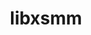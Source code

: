 ---
title: "libxsmm"
layout: cache
categories: [package, develop]
meta: {"compilers": ["gcc@11.4.0", "intel-oneapi-compilers@2024.1.0"], "num_specs": 54, "num_specs_by_stack": {"aws-pcluster-x86_64_v4": 38, "e4s": 16, "root": 54}, "oss": ["amzn2", "ubuntu22.04"], "platforms": ["linux"], "stacks": ["aws-pcluster-x86_64_v4", "e4s", "root"], "targets": ["x86_64_v3", "x86_64_v4"], "versions": ["1.17", "main-2023-11"]}
spec_details: [{"compiler": "gcc@11.4.0", "hash": "2jijxv43hjly35uxmdzzyxop5b7edvxf", "os": "ubuntu22.04", "platform": "linux", "size": "-", "stacks": ["e4s", "root"], "target": "x86_64_v3", "variants": ["blas=default", "build_system=makefile", "~debug", "~generator", "~header-only", "~large_jit_buffer", "~shared"], "versions": ["1.17"]}, {"compiler": "gcc@11.4.0", "hash": "35fcwaio2hvim24nhjnvjdkdmdtjnbfj", "os": "ubuntu22.04", "platform": "linux", "size": "-", "stacks": ["e4s", "root"], "target": "x86_64_v3", "variants": ["blas=default", "build_system=makefile", "~debug", "~generator", "~header-only", "~large_jit_buffer", "~shared"], "versions": ["1.17"]}, {"compiler": "intel-oneapi-compilers@2024.1.0", "hash": "36lyk37pldyu55lyqkgbzh6uls2piufi", "os": "amzn2", "platform": "linux", "size": "-", "stacks": ["aws-pcluster-x86_64_v4", "root"], "target": "x86_64_v3", "variants": ["blas=default", "build_system=makefile", "~debug", "~generator", "~header-only", "~large_jit_buffer", "+shared"], "versions": ["main-2023-11"]}, {"compiler": "intel-oneapi-compilers@2024.1.0", "hash": "4m6thyppjexeti25xxchknizjv4xekbk", "os": "amzn2", "platform": "linux", "size": "-", "stacks": ["aws-pcluster-x86_64_v4", "root"], "target": "x86_64_v4", "variants": ["blas=default", "build_system=makefile", "~debug", "~generator", "~header-only", "~large_jit_buffer", "+shared"], "versions": ["main-2023-11"]}, {"compiler": "intel-oneapi-compilers@2024.1.0", "hash": "4qirsj2svooiinzn55outrtxhzeu6bmu", "os": "amzn2", "platform": "linux", "size": "-", "stacks": ["aws-pcluster-x86_64_v4", "root"], "target": "x86_64_v4", "variants": ["blas=default", "build_system=makefile", "~debug", "~generator", "~header-only", "~large_jit_buffer", "+shared"], "versions": ["main-2023-11"]}, {"compiler": "intel-oneapi-compilers@2024.1.0", "hash": "53swwz37v6l3rynsllbaowklddlyboox", "os": "amzn2", "platform": "linux", "size": "-", "stacks": ["aws-pcluster-x86_64_v4", "root"], "target": "x86_64_v3", "variants": ["blas=default", "build_system=makefile", "~debug", "~generator", "~header-only", "~large_jit_buffer", "+shared"], "versions": ["main-2023-11"]}, {"compiler": "intel-oneapi-compilers@2024.1.0", "hash": "5rirqeqkofbodq2bvfqqyg3aeqe3z2mx", "os": "amzn2", "platform": "linux", "size": "-", "stacks": ["aws-pcluster-x86_64_v4", "root"], "target": "x86_64_v4", "variants": ["blas=default", "build_system=makefile", "~debug", "~generator", "~header-only", "~large_jit_buffer", "+shared"], "versions": ["main-2023-11"]}, {"compiler": "gcc@11.4.0", "hash": "64mo6nsx7pkyrf3wvlrcxfa4dennwdnv", "os": "ubuntu22.04", "platform": "linux", "size": "-", "stacks": ["e4s", "root"], "target": "x86_64_v3", "variants": ["blas=default", "build_system=makefile", "~debug", "~generator", "~header-only", "~large_jit_buffer", "~shared"], "versions": ["1.17"]}, {"compiler": "intel-oneapi-compilers@2024.1.0", "hash": "7k6u4qrfuhstl2mgzo5dpirqyhde3zez", "os": "amzn2", "platform": "linux", "size": "-", "stacks": ["aws-pcluster-x86_64_v4", "root"], "target": "x86_64_v4", "variants": ["blas=default", "build_system=makefile", "~debug", "~generator", "~header-only", "~large_jit_buffer", "+shared"], "versions": ["main-2023-11"]}, {"compiler": "intel-oneapi-compilers@2024.1.0", "hash": "7yqempqehviotl3ikay5q4lrl3qeuz36", "os": "amzn2", "platform": "linux", "size": "-", "stacks": ["aws-pcluster-x86_64_v4", "root"], "target": "x86_64_v3", "variants": ["blas=default", "build_system=makefile", "~debug", "~generator", "~header-only", "~large_jit_buffer", "+shared"], "versions": ["main-2023-11"]}, {"compiler": "intel-oneapi-compilers@2024.1.0", "hash": "a54hy622mqqijfma4rvhjl7ataxhnr7o", "os": "amzn2", "platform": "linux", "size": "-", "stacks": ["aws-pcluster-x86_64_v4", "root"], "target": "x86_64_v3", "variants": ["blas=default", "build_system=makefile", "~debug", "~generator", "~header-only", "~large_jit_buffer", "+shared"], "versions": ["main-2023-11"]}, {"compiler": "intel-oneapi-compilers@2024.1.0", "hash": "cpuepfuwz4qg7di2bc4pmngvvsxzcdul", "os": "amzn2", "platform": "linux", "size": "-", "stacks": ["aws-pcluster-x86_64_v4", "root"], "target": "x86_64_v4", "variants": ["blas=default", "build_system=makefile", "~debug", "~generator", "~header-only", "~large_jit_buffer", "+shared"], "versions": ["main-2023-11"]}, {"compiler": "intel-oneapi-compilers@2024.1.0", "hash": "d22kbfrmjjdr5ukdaai65g6op5uutpa6", "os": "amzn2", "platform": "linux", "size": "-", "stacks": ["aws-pcluster-x86_64_v4", "root"], "target": "x86_64_v3", "variants": ["blas=default", "build_system=makefile", "~debug", "~generator", "~header-only", "~large_jit_buffer", "+shared"], "versions": ["main-2023-11"]}, {"compiler": "intel-oneapi-compilers@2024.1.0", "hash": "eifgyopxnp7qg5oxf6q5c4xpbpwus2qm", "os": "amzn2", "platform": "linux", "size": "-", "stacks": ["aws-pcluster-x86_64_v4", "root"], "target": "x86_64_v4", "variants": ["blas=default", "build_system=makefile", "~debug", "~generator", "~header-only", "~large_jit_buffer", "+shared"], "versions": ["main-2023-11"]}, {"compiler": "gcc@11.4.0", "hash": "enhtuj2pfs7nfq5p64zfa7ot5s4ck7pl", "os": "ubuntu22.04", "platform": "linux", "size": "-", "stacks": ["e4s", "root"], "target": "x86_64_v3", "variants": ["blas=default", "build_system=makefile", "~debug", "~generator", "~header-only", "~large_jit_buffer", "~shared"], "versions": ["1.17"]}, {"compiler": "intel-oneapi-compilers@2024.1.0", "hash": "evdwxrseksg42rxrvkw6l4hcdqfaksab", "os": "amzn2", "platform": "linux", "size": "-", "stacks": ["aws-pcluster-x86_64_v4", "root"], "target": "x86_64_v4", "variants": ["blas=default", "build_system=makefile", "~debug", "~generator", "~header-only", "~large_jit_buffer", "+shared"], "versions": ["main-2023-11"]}, {"compiler": "gcc@11.4.0", "hash": "fid35rqggxk3vzz74iwc3aaejyxx2ysi", "os": "ubuntu22.04", "platform": "linux", "size": "-", "stacks": ["e4s", "root"], "target": "x86_64_v3", "variants": ["blas=default", "build_system=makefile", "~debug", "~generator", "~header-only", "~large_jit_buffer", "~shared"], "versions": ["1.17"]}, {"compiler": "gcc@11.4.0", "hash": "g25wkpkjhyzfnjbzgau5yxwp2ned6vvh", "os": "ubuntu22.04", "platform": "linux", "size": "-", "stacks": ["e4s", "root"], "target": "x86_64_v3", "variants": ["blas=default", "build_system=makefile", "~debug", "~generator", "~header-only", "~large_jit_buffer", "~shared"], "versions": ["1.17"]}, {"compiler": "intel-oneapi-compilers@2024.1.0", "hash": "gtdev36574br7ni5mlfkmcwicu7w4csw", "os": "amzn2", "platform": "linux", "size": "-", "stacks": ["aws-pcluster-x86_64_v4", "root"], "target": "x86_64_v4", "variants": ["blas=default", "build_system=makefile", "~debug", "~generator", "~header-only", "~large_jit_buffer", "+shared"], "versions": ["main-2023-11"]}, {"compiler": "intel-oneapi-compilers@2024.1.0", "hash": "gy3pta6k6ojxfdlu446xv4gycppjgt4o", "os": "amzn2", "platform": "linux", "size": "-", "stacks": ["aws-pcluster-x86_64_v4", "root"], "target": "x86_64_v3", "variants": ["blas=default", "build_system=makefile", "~debug", "~generator", "~header-only", "~large_jit_buffer", "+shared"], "versions": ["main-2023-11"]}, {"compiler": "intel-oneapi-compilers@2024.1.0", "hash": "ixb7abibyek3hwvhxushotilm2zalvir", "os": "amzn2", "platform": "linux", "size": "-", "stacks": ["aws-pcluster-x86_64_v4", "root"], "target": "x86_64_v3", "variants": ["blas=default", "build_system=makefile", "~debug", "~generator", "~header-only", "~large_jit_buffer", "+shared"], "versions": ["main-2023-11"]}, {"compiler": "gcc@11.4.0", "hash": "je7evafgkopvwqqllwzgd2qsz73bo6bi", "os": "ubuntu22.04", "platform": "linux", "size": "-", "stacks": ["e4s", "root"], "target": "x86_64_v3", "variants": ["blas=default", "build_system=makefile", "~debug", "~generator", "~header-only", "~large_jit_buffer", "~shared"], "versions": ["1.17"]}, {"compiler": "intel-oneapi-compilers@2024.1.0", "hash": "kaohopqtg7rxwvtlmdn54q4x4t2yyltd", "os": "amzn2", "platform": "linux", "size": "-", "stacks": ["aws-pcluster-x86_64_v4", "root"], "target": "x86_64_v3", "variants": ["blas=default", "build_system=makefile", "~debug", "~generator", "~header-only", "~large_jit_buffer", "+shared"], "versions": ["main-2023-11"]}, {"compiler": "intel-oneapi-compilers@2024.1.0", "hash": "ke4txbld745qg7e3cybpygh2puafk74g", "os": "amzn2", "platform": "linux", "size": "-", "stacks": ["aws-pcluster-x86_64_v4", "root"], "target": "x86_64_v4", "variants": ["blas=default", "build_system=makefile", "~debug", "~generator", "~header-only", "~large_jit_buffer", "+shared"], "versions": ["main-2023-11"]}, {"compiler": "gcc@11.4.0", "hash": "knco3jzer7snzlkobnpdcrdurx56c2yk", "os": "ubuntu22.04", "platform": "linux", "size": "-", "stacks": ["e4s", "root"], "target": "x86_64_v3", "variants": ["blas=default", "build_system=makefile", "~debug", "~generator", "~header-only", "~large_jit_buffer", "~shared"], "versions": ["1.17"]}, {"compiler": "gcc@11.4.0", "hash": "kydelal5cktelespos2n3jm4czidfsds", "os": "ubuntu22.04", "platform": "linux", "size": "-", "stacks": ["e4s", "root"], "target": "x86_64_v3", "variants": ["blas=default", "build_system=makefile", "~debug", "~generator", "~header-only", "~large_jit_buffer", "~shared"], "versions": ["1.17"]}, {"compiler": "gcc@11.4.0", "hash": "l5b3oc2cylniyymkkdpf43wtadenwuc6", "os": "ubuntu22.04", "platform": "linux", "size": "-", "stacks": ["e4s", "root"], "target": "x86_64_v3", "variants": ["blas=default", "build_system=makefile", "~debug", "~generator", "~header-only", "~large_jit_buffer", "~shared"], "versions": ["1.17"]}, {"compiler": "intel-oneapi-compilers@2024.1.0", "hash": "lmokhi74t5hvfllcpv5b3ypz2pqtm5a6", "os": "amzn2", "platform": "linux", "size": "-", "stacks": ["aws-pcluster-x86_64_v4", "root"], "target": "x86_64_v3", "variants": ["blas=default", "build_system=makefile", "~debug", "~generator", "~header-only", "~large_jit_buffer", "+shared"], "versions": ["main-2023-11"]}, {"compiler": "intel-oneapi-compilers@2024.1.0", "hash": "lmxpxy2hypj4mtaj3erxqww3a4pd67ok", "os": "amzn2", "platform": "linux", "size": "-", "stacks": ["aws-pcluster-x86_64_v4", "root"], "target": "x86_64_v4", "variants": ["blas=default", "build_system=makefile", "~debug", "~generator", "~header-only", "~large_jit_buffer", "+shared"], "versions": ["main-2023-11"]}, {"compiler": "intel-oneapi-compilers@2024.1.0", "hash": "lzgok7bc7lonk42xjqnquoudwd7fltej", "os": "amzn2", "platform": "linux", "size": "-", "stacks": ["aws-pcluster-x86_64_v4", "root"], "target": "x86_64_v3", "variants": ["blas=default", "build_system=makefile", "~debug", "~generator", "~header-only", "~large_jit_buffer", "+shared"], "versions": ["main-2023-11"]}, {"compiler": "intel-oneapi-compilers@2024.1.0", "hash": "nck2lkjffwytu6733itfa5udlha4oewn", "os": "amzn2", "platform": "linux", "size": "-", "stacks": ["aws-pcluster-x86_64_v4", "root"], "target": "x86_64_v4", "variants": ["blas=default", "build_system=makefile", "~debug", "~generator", "~header-only", "~large_jit_buffer", "+shared"], "versions": ["main-2023-11"]}, {"compiler": "intel-oneapi-compilers@2024.1.0", "hash": "o2wjhuxxyvcvqmqteyyriyv5hlipsi32", "os": "amzn2", "platform": "linux", "size": "-", "stacks": ["aws-pcluster-x86_64_v4", "root"], "target": "x86_64_v4", "variants": ["blas=default", "build_system=makefile", "~debug", "~generator", "~header-only", "~large_jit_buffer", "+shared"], "versions": ["main-2023-11"]}, {"compiler": "intel-oneapi-compilers@2024.1.0", "hash": "obgih4wnnn7oybwpngqvnp2id3jznwmh", "os": "amzn2", "platform": "linux", "size": "-", "stacks": ["aws-pcluster-x86_64_v4", "root"], "target": "x86_64_v4", "variants": ["blas=default", "build_system=makefile", "~debug", "~generator", "~header-only", "~large_jit_buffer", "+shared"], "versions": ["main-2023-11"]}, {"compiler": "intel-oneapi-compilers@2024.1.0", "hash": "ociu54dcy7ujsrlb73rtfcfthimiitji", "os": "amzn2", "platform": "linux", "size": "-", "stacks": ["aws-pcluster-x86_64_v4", "root"], "target": "x86_64_v4", "variants": ["blas=default", "build_system=makefile", "~debug", "~generator", "~header-only", "~large_jit_buffer", "+shared"], "versions": ["main-2023-11"]}, {"compiler": "intel-oneapi-compilers@2024.1.0", "hash": "pq6l7yidwmikspsvwdsad427ntzbth6v", "os": "amzn2", "platform": "linux", "size": "-", "stacks": ["aws-pcluster-x86_64_v4", "root"], "target": "x86_64_v4", "variants": ["blas=default", "build_system=makefile", "~debug", "~generator", "~header-only", "~large_jit_buffer", "+shared"], "versions": ["main-2023-11"]}, {"compiler": "intel-oneapi-compilers@2024.1.0", "hash": "qfjy4fyeehsv3zb3qp4bysgsocycd7zr", "os": "amzn2", "platform": "linux", "size": "-", "stacks": ["aws-pcluster-x86_64_v4", "root"], "target": "x86_64_v3", "variants": ["blas=default", "build_system=makefile", "~debug", "~generator", "~header-only", "~large_jit_buffer", "+shared"], "versions": ["main-2023-11"]}, {"compiler": "intel-oneapi-compilers@2024.1.0", "hash": "qrxznsxwdidkzocmfljr6hasqn6fccec", "os": "amzn2", "platform": "linux", "size": "-", "stacks": ["aws-pcluster-x86_64_v4", "root"], "target": "x86_64_v3", "variants": ["blas=default", "build_system=makefile", "~debug", "~generator", "~header-only", "~large_jit_buffer", "+shared"], "versions": ["main-2023-11"]}, {"compiler": "intel-oneapi-compilers@2024.1.0", "hash": "r2y62frs66ibf7khfuejf3fu2sr2bttf", "os": "amzn2", "platform": "linux", "size": "-", "stacks": ["aws-pcluster-x86_64_v4", "root"], "target": "x86_64_v4", "variants": ["blas=default", "build_system=makefile", "~debug", "~generator", "~header-only", "~large_jit_buffer", "+shared"], "versions": ["main-2023-11"]}, {"compiler": "intel-oneapi-compilers@2024.1.0", "hash": "r7mtijkimsap7rmxsufiwz3pqfbhfofr", "os": "amzn2", "platform": "linux", "size": "-", "stacks": ["aws-pcluster-x86_64_v4", "root"], "target": "x86_64_v3", "variants": ["blas=default", "build_system=makefile", "~debug", "~generator", "~header-only", "~large_jit_buffer", "+shared"], "versions": ["main-2023-11"]}, {"compiler": "gcc@11.4.0", "hash": "srmt5hxnypsrf5sodxweg42n3ybf66bj", "os": "ubuntu22.04", "platform": "linux", "size": "-", "stacks": ["e4s", "root"], "target": "x86_64_v3", "variants": ["blas=default", "build_system=makefile", "~debug", "~generator", "~header-only", "~large_jit_buffer", "~shared"], "versions": ["1.17"]}, {"compiler": "intel-oneapi-compilers@2024.1.0", "hash": "t6aujf7iktxfnz6fk7kvhcynssvvihy2", "os": "amzn2", "platform": "linux", "size": "-", "stacks": ["aws-pcluster-x86_64_v4", "root"], "target": "x86_64_v4", "variants": ["blas=default", "build_system=makefile", "~debug", "~generator", "~header-only", "~large_jit_buffer", "+shared"], "versions": ["main-2023-11"]}, {"compiler": "gcc@11.4.0", "hash": "tgbnktqoy2ygnipxfzzdaxdrl6ut4g6u", "os": "ubuntu22.04", "platform": "linux", "size": "-", "stacks": ["e4s", "root"], "target": "x86_64_v3", "variants": ["blas=default", "build_system=makefile", "~debug", "~generator", "~header-only", "~large_jit_buffer", "~shared"], "versions": ["1.17"]}, {"compiler": "intel-oneapi-compilers@2024.1.0", "hash": "tzuwsnqwsnwstaux5sb6qeqtpn5vo2ws", "os": "amzn2", "platform": "linux", "size": "-", "stacks": ["aws-pcluster-x86_64_v4", "root"], "target": "x86_64_v3", "variants": ["blas=default", "build_system=makefile", "~debug", "~generator", "~header-only", "~large_jit_buffer", "+shared"], "versions": ["main-2023-11"]}, {"compiler": "intel-oneapi-compilers@2024.1.0", "hash": "uttz5d562qxbpcnfotcgha3jfahtspsr", "os": "amzn2", "platform": "linux", "size": "-", "stacks": ["aws-pcluster-x86_64_v4", "root"], "target": "x86_64_v4", "variants": ["blas=default", "build_system=makefile", "~debug", "~generator", "~header-only", "~large_jit_buffer", "+shared"], "versions": ["main-2023-11"]}, {"compiler": "intel-oneapi-compilers@2024.1.0", "hash": "v3pr6ipxh6s3n4sw2334cv2zi5nlbqfs", "os": "amzn2", "platform": "linux", "size": "-", "stacks": ["aws-pcluster-x86_64_v4", "root"], "target": "x86_64_v3", "variants": ["blas=default", "build_system=makefile", "~debug", "~generator", "~header-only", "~large_jit_buffer", "+shared"], "versions": ["main-2023-11"]}, {"compiler": "intel-oneapi-compilers@2024.1.0", "hash": "v7x3n4v4kiqmpbzaskkduzemtynpczw2", "os": "amzn2", "platform": "linux", "size": "-", "stacks": ["aws-pcluster-x86_64_v4", "root"], "target": "x86_64_v3", "variants": ["blas=default", "build_system=makefile", "~debug", "~generator", "~header-only", "~large_jit_buffer", "+shared"], "versions": ["main-2023-11"]}, {"compiler": "intel-oneapi-compilers@2024.1.0", "hash": "vp6v7q2fwm76k2enbpfodx5j2q25yb2r", "os": "amzn2", "platform": "linux", "size": "-", "stacks": ["aws-pcluster-x86_64_v4", "root"], "target": "x86_64_v4", "variants": ["blas=default", "build_system=makefile", "~debug", "~generator", "~header-only", "~large_jit_buffer", "+shared"], "versions": ["main-2023-11"]}, {"compiler": "gcc@11.4.0", "hash": "wlidzf5uvxmf2642zs3j4k56bhcrnhop", "os": "ubuntu22.04", "platform": "linux", "size": "-", "stacks": ["e4s", "root"], "target": "x86_64_v3", "variants": ["blas=default", "build_system=makefile", "~debug", "~generator", "~header-only", "~large_jit_buffer", "~shared"], "versions": ["1.17"]}, {"compiler": "gcc@11.4.0", "hash": "xhs4ds2of4cjg3auiajjyjxt7iwcuunr", "os": "ubuntu22.04", "platform": "linux", "size": "-", "stacks": ["e4s", "root"], "target": "x86_64_v3", "variants": ["blas=default", "build_system=makefile", "~debug", "~generator", "~header-only", "~large_jit_buffer", "~shared"], "versions": ["1.17"]}, {"compiler": "intel-oneapi-compilers@2024.1.0", "hash": "xpobdfvzlnip2jeuseqd4v72f426iw67", "os": "amzn2", "platform": "linux", "size": "-", "stacks": ["aws-pcluster-x86_64_v4", "root"], "target": "x86_64_v3", "variants": ["blas=default", "build_system=makefile", "~debug", "~generator", "~header-only", "~large_jit_buffer", "+shared"], "versions": ["main-2023-11"]}, {"compiler": "gcc@11.4.0", "hash": "xvjic3tgn6bo5gjwgioeeunbszdwifea", "os": "ubuntu22.04", "platform": "linux", "size": "-", "stacks": ["e4s", "root"], "target": "x86_64_v3", "variants": ["blas=default", "build_system=makefile", "~debug", "~generator", "~header-only", "~large_jit_buffer", "~shared"], "versions": ["1.17"]}, {"compiler": "gcc@11.4.0", "hash": "y3fqlcfv2ke2pcnyeudwsaghclsa4ora", "os": "ubuntu22.04", "platform": "linux", "size": "-", "stacks": ["e4s", "root"], "target": "x86_64_v3", "variants": ["blas=default", "build_system=makefile", "~debug", "~generator", "~header-only", "~large_jit_buffer", "~shared"], "versions": ["1.17"]}, {"compiler": "intel-oneapi-compilers@2024.1.0", "hash": "ytaouwpgkmo7xxuhc7oeemw7sao5fng6", "os": "amzn2", "platform": "linux", "size": "-", "stacks": ["aws-pcluster-x86_64_v4", "root"], "target": "x86_64_v3", "variants": ["blas=default", "build_system=makefile", "~debug", "~generator", "~header-only", "~large_jit_buffer", "+shared"], "versions": ["main-2023-11"]}, {"compiler": "intel-oneapi-compilers@2024.1.0", "hash": "ztrz3isxgmyzgh3pqsq67v6fuqwsqzly", "os": "amzn2", "platform": "linux", "size": "-", "stacks": ["aws-pcluster-x86_64_v4", "root"], "target": "x86_64_v3", "variants": ["blas=default", "build_system=makefile", "~debug", "~generator", "~header-only", "~large_jit_buffer", "+shared"], "versions": ["main-2023-11"]}]
---